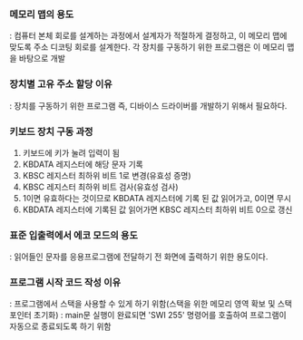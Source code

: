 ### 메모리 맵의 용도
: 컴퓨터 본체 회로를 설계하는 과정에서 설계자가 적절하게 결정하고, 이 메모리 맵에 맞도록 주소 디코팅 회로를 설계한다.
각 장치를 구동하기 위한 프로그램은 이 메모리 맵을 바탕으로 개발

### 장치별 고유 주소 할당 이유
: 장치를 구동하기 위한 프로그램 즉, 디바이스 드라이버를 개발하기 위해서 필요하다.

### 키보드 장치 구동 과정
1. 키보드에 키가 눌려 입력이 됨
2. KBDATA 레지스터에 해당 문자 기록
3. KBSC 레지스터 최하위 비트 1로 변경(유효성 증명)
4. KBSC 레지스터 최하위 비트 검사(유효성 검사)
5. 1이면 유효하다는 것이므로 KBDATA 레지스터에 기록 된 값 읽어가고, 0이면 무시
6. KBDATA 레지스터에 기록된 값 읽어가면 KBSC 레지스터 최하위 비트 0으로 갱신

### 표준 입출력에서 에코 모드의 용도
: 읽어들인 문자를 응용프로그램에 전달하기 전 화면에 출력하기 위한 용도이다.

### 프로그램 시작 코드 작성 이유
: 프로그램에서 스택을 사용할 수 있게 하기 위함(스택을 위한 메모리 영역 확보 및 스택 포인터 초기화)
: main문 실행이 완료되면 'SWI 255' 명령어를 호출하여 프로그램이 자동으로 종료되도록 하기 위함
